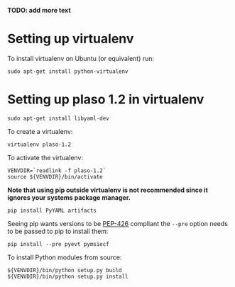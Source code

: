 **TODO: add more text**

# Setting up virtualenv
To install virtualenv on Ubuntu (or equivalent) run:
```
sudo apt-get install python-virtualenv
```

# Setting up plaso 1.2 in virtualenv
```
sudo apt-get install libyaml-dev
```

To create a virtualenv:
```
virtualenv plaso-1.2
```

To activate the virtualenv:
```
VENVDIR=`readlink -f plaso-1.2`
source ${VENVDIR}/bin/activate
```

**Note that using pip outside virtualenv is not recommended since it ignores your systems package manager.**

```
pip install PyYAML artifacts
```

Seeing pip wants versions to be [PEP-426](https://www.python.org/dev/peps/pep-0426/) compliant the `--pre` option needs to be passed to pip to install them:
```
pip install --pre pyevt pymsiecf
```

To install Python modules from source:
```
${VENVDIR}/bin/python setup.py build
${VENVDIR}/bin/python setup.py install
```
